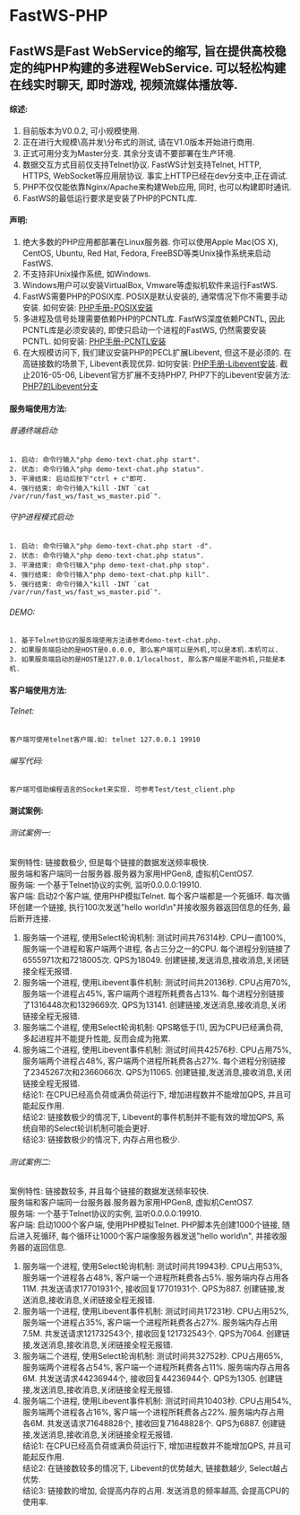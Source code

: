 # FastWS-PHP

## FastWS是Fast WebService的缩写, 旨在提供高校稳定的纯PHP构建的多进程WebService. 可以轻松构建在线实时聊天, 即时游戏, 视频流媒体播放等.

#### 综述:
1. 目前版本为V0.0.2, 可小规模使用.<br>
2. 正在进行大规模\高并发\分布式的测试, 请在V1.0版本开始进行商用.<br>
3. 正式可用分支为Master分支. 其余分支请不要部署在生产环境.<br>
4. 数据交互方式目前仅支持Telnet协议. FastWS计划支持Telnet, HTTP, HTTPS, WebSocket等应用层协议. 事实上HTTP已经在dev分支中,正在调试.<br>
5. PHP不仅仅能依靠Nginx/Apache来构建Web应用, 同时, 也可以构建即时通讯.<br>
6. FastWS的最低运行要求是安装了PHP的PCNTL库.

#### 声明:
1. 绝大多数的PHP应用都部署在Linux服务器. 你可以使用Apple Mac(OS X), CentOS, Ubuntu, Red Hat, Fedora, FreeBSD等类Unix操作系统来启动FastWS.<br>
2. 不支持非Unix操作系统, 如Windows.<br>
3. Windows用户可以安装VirtualBox, Vmware等虚拟机软件来运行FastWS.<br>
4. FastWS需要PHP的POSIX库. POSIX是默认安装的, 通常情况下你不需要手动安装. 如何安装: [PHP手册-POSIX安装](http://php.net/manual/zh/posix.installation.php)<br>
5. 多进程及信号处理需要依赖PHP的PCNTL库. FastWS深度依赖PCNTL, 因此PCNTL库是必须安装的, 即使只启动一个进程的FastWS, 仍然需要安装PCNTL. 如何安装: [PHP手册-PCNTL安装](http://php.net/manual/zh/pcntl.installation.php)<br>
6. 在大规模访问下, 我们建议安装PHP的PECL扩展Libevent, 但这不是必须的. 在高链接数的场景下, Libevent表现优异. 如何安装: [PHP手册-Libevent安装](http://php.net/manual/zh/libevent.installation.php). 截止2016-05-06, Libevent官方扩展不支持PHP7, PHP7下的Libevent安装方法: [PHP7的Libevent分支](https://github.com/expressif/pecl-event-libevent)<br>

#### 服务端使用方法:
###### 普通终端启动:
    1. 启动: 命令行输入"php demo-text-chat.php start".
    2. 状态: 命令行输入"php demo-text-chat.php status".
    3. 平滑结束: 启动后按下"ctrl + c"即可.
    4. 强行结束: 命令行输入"kill -INT `cat /var/run/fast_ws/fast_ws_master.pid`".
###### 守护进程模式启动:
    1. 启动: 命令行输入"php demo-text-chat.php start -d".
    2. 状态: 命令行输入"php demo-text-chat.php status".
    3. 平滑结束: 命令行输入"php demo-text-chat.php stop".
    4. 强行结束: 命令行输入"php demo-text-chat.php kill".
    5. 强行结束: 命令行输入"kill -INT `cat /var/run/fast_ws/fast_ws_master.pid`".
###### DEMO:
    1. 基于Telnet协议的服务端使用方法请参考demo-text-chat.php.
    2. 如果服务端启动的是HOST是0.0.0.0, 那么客户端可以是外机,可以是本机.本机可以.
    3. 如果服务端启动的是HOST是127.0.0.1/localhost, 那么客户端是不能外机,只能是本机.

#### 客户端使用方法:
###### Telnet:
    客户端可使用telnet客户端.如: telnet 127.0.0.1 19910
###### 编写代码:
    客户端可借助编程语言的Socket来实现. 可参考Test/test_client.php


#### 测试案例:

###### 测试案例一:<br>
案例特性: 链接数极少, 但是每个链接的数据发送频率极快.<br>
服务端和客户端同一台服务器.服务器为家用HPGen8, 虚拟机CentOS7.<br>
服务端: 一个基于Telnet协议的实例, 监听0.0.0.0:19910.<br>
客户端: 启动2个客户端, 使用PHP模拟Telnet. 每个客户端都是一个死循环. 每次循环创建一个链接, 执行100次发送"hello world\n"并接收服务器返回信息的任务, 最后断开连接.<br>
1. 服务端一个进程, 使用Select轮询机制: 测试时间共76314秒. CPU一直100%, 服务端一个进程和客户端两个进程, 各占三分之一的CPU. 每个进程分别链接了6555971次和7218005次. QPS为18049. 创建链接,发送消息,接收消息,关闭链接全程无报错.<br>
2. 服务端一个进程, 使用Libevent事件机制: 测试时间共20136秒. CPU占用70%, 服务端一个进程占45%, 客户端两个进程所耗费各占13%. 每个进程分别链接了1316448次和1329669次. QPS为13141. 创建链接,发送消息,接收消息,关闭链接全程无报错.<br>
3. 服务端二个进程, 使用Select轮询机制: QPS略低于(1), 因为CPU已经满负荷, 多起进程并不能提升性能, 反而会成为拖累.<br>
4. 服务端二个进程, 使用Libevent事件机制: 测试时间共42576秒. CPU占用75%, 服务端两个进程占48%, 客户端两个进程所耗费各占27%. 每个进程分别链接了2345267次和2366066次. QPS为11065. 创建链接,发送消息,接收消息,关闭链接全程无报错.<br>
结论1: 在CPU已经高负荷或满负荷运行下, 增加进程数并不能增加QPS, 并且可能起反作用.<br>
结论2: 链接数极少的情况下, Libevent的事件机制并不能有效的增加QPS, 系统自带的Select轮训机制可能会更好.<br>
结论3: 链接数极少的情况下, 内存占用也极少.<br>
###### 测试案例二:<br>
案例特性: 链接数较多, 并且每个链接的数据发送频率较快.<br>
服务端和客户端同一台服务器.服务器为家用HPGen8, 虚拟机CentOS7.<br>
服务端: 一个基于Telnet协议的实例, 监听0.0.0.0:19910.<br>
客户端: 启动1000个客户端, 使用PHP模拟Telnet. PHP脚本先创建1000个链接, 随后进入死循环, 每个循环让1000个客户端像服务器发送"hello world\n", 并接收服务器的返回信息.<br>
1. 服务端一个进程, 使用Select轮询机制: 测试时间共19943秒. CPU占用53%, 服务端一个进程各占48%, 客户端一个进程所耗费各占5%. 服务端内存占用各11M. 共发送请求17701931个, 接收回复17701931个. QPS为887. 创建链接,发送消息,接收消息,关闭链接全程无报错.<br>
2. 服务端一个进程, 使用Libevent事件机制: 测试时间共17231秒. CPU占用52%, 服务端一个进程占35%, 客户端一个进程所耗费各占27%. 服务端内存占用7.5M. 共发送请求121732543个, 接收回复121732543个. QPS为7064. 创建链接,发送消息,接收消息,关闭链接全程无报错.<br>
3. 服务端二个进程, 使用Select轮询机制: 测试时间共32752秒. CPU占用65%, 服务端两个进程各占54%, 客户端一个进程所耗费各占11%. 服务端内存占用各6M. 共发送请求44236944个, 接收回复44236944个. QPS为1305. 创建链接,发送消息,接收消息,关闭链接全程无报错.<br>
4. 服务端二个进程, 使用Libevent事件机制: 测试时间共10403秒. CPU占用54%, 服务端两个进程各占16%, 客户端一个进程所耗费各占22%. 服务端内存占用各6M. 共发送请求71648828个, 接收回复71648828个. QPS为6887. 创建链接,发送消息,接收消息,关闭链接全程无报错.<br>
结论1: 在CPU已经高负荷或满负荷运行下, 增加进程数并不能增加QPS, 并且可能起反作用.<br>
结论2: 在链接数较多的情况下, Libevent的优势越大, 链接数越少, Select越占优势.<br>
结论3: 链接数的增加, 会提高内存的占用. 发送消息的频率越高, 会提高CPU的使用率.<br>